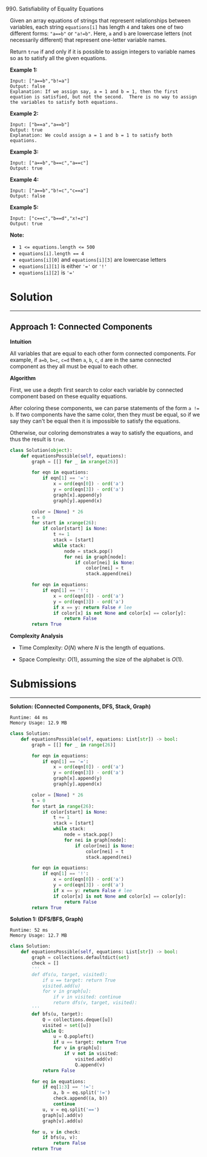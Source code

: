 990. Satisfiability of Equality Equations

Given an array equations of strings that represent relationships between variables, each string `equations[i]` has length `4` and takes one of two different forms: `"a==b"` or `"a!=b"`.  Here, `a` and `b` are lowercase letters (not necessarily different) that represent one-letter variable names.

Return `true` if and only if it is possible to assign integers to variable names so as to satisfy all the given equations.

 

**Example 1:**
```
Input: ["a==b","b!=a"]
Output: false
Explanation: If we assign say, a = 1 and b = 1, then the first equation is satisfied, but not the second.  There is no way to assign the variables to satisfy both equations.
```

**Example 2:**
```
Input: ["b==a","a==b"]
Output: true
Explanation: We could assign a = 1 and b = 1 to satisfy both equations.
```

**Example 3:**
```
Input: ["a==b","b==c","a==c"]
Output: true
```

**Example 4:**
```
Input: ["a==b","b!=c","c==a"]
Output: false
```

**Example 5:**
```
Input: ["c==c","b==d","x!=z"]
Output: true
```

**Note:**

* `1 <= equations.length <= 500`
* `equations[i].length == 4`
* `equations[i][0]` and `equations[i][3]` are lowercase letters
* `equations[i][1]` is either `'='` or `'!'`
* `equations[i][2]` is `'='`

# Solution
---
## Approach 1: Connected Components
**Intuition**

All variables that are equal to each other form connected components. For example, if `a=b`, `b=c`, `c=d` then `a`, `b`, `c`, `d` are in the same connected component as they all must be equal to each other.

**Algorithm**

First, we use a depth first search to color each variable by connected component based on these equality equations.

After coloring these components, we can parse statements of the form `a != b`. If two components have the same color, then they must be equal, so if we say they can't be equal then it is impossible to satisfy the equations.

Otherwise, our coloring demonstrates a way to satisfy the equations, and thus the result is `true`.

```python
class Solution(object):
    def equationsPossible(self, equations):
        graph = [[] for _ in xrange(26)]

        for eqn in equations:
            if eqn[1] == '=':
                x = ord(eqn[0]) - ord('a')
                y = ord(eqn[3]) - ord('a')
                graph[x].append(y)
                graph[y].append(x)

        color = [None] * 26
        t = 0
        for start in xrange(26):
            if color[start] is None:
                t += 1
                stack = [start]
                while stack:
                    node = stack.pop()
                    for nei in graph[node]:
                        if color[nei] is None:
                            color[nei] = t
                            stack.append(nei)

        for eqn in equations:
            if eqn[1] == '!':
                x = ord(eqn[0]) - ord('a')
                y = ord(eqn[3]) - ord('a')
                if x == y: return False # lee
                if color[x] is not None and color[x] == color[y]:
                    return False
        return True
```

**Complexity Analysis**

* Time Complexity: $O(N)$ where $N$ is the length of equations.

* Space Complexity: $O(1)$, assuming the size of the alphabet is $O(1)$.

# Submissions
---
**Solution: (Connected Components, DFS, Stack, Graph)**
```
Runtime: 44 ms
Memory Usage: 12.9 MB
```
```python
class Solution:
    def equationsPossible(self, equations: List[str]) -> bool:
        graph = [[] for _ in range(26)]

        for eqn in equations:
            if eqn[1] == '=':
                x = ord(eqn[0]) - ord('a')
                y = ord(eqn[3]) - ord('a')
                graph[x].append(y)
                graph[y].append(x)

        color = [None] * 26
        t = 0
        for start in range(26):
            if color[start] is None:
                t += 1
                stack = [start]
                while stack:
                    node = stack.pop()
                    for nei in graph[node]:
                        if color[nei] is None:
                            color[nei] = t
                            stack.append(nei)

        for eqn in equations:
            if eqn[1] == '!':
                x = ord(eqn[0]) - ord('a')
                y = ord(eqn[3]) - ord('a')
                if x == y: return False # lee
                if color[x] is not None and color[x] == color[y]:
                    return False
        return True
```

**Solution 1: (DFS/BFS, Graph)**
```
Runtime: 52 ms
Memory Usage: 12.7 MB
```
```python
class Solution:
    def equationsPossible(self, equations: List[str]) -> bool:
        graph = collections.defaultdict(set)
        check = []
        '''
        def dfs(u, target, visited):
            if u == target: return True
            visited.add(u)
            for v in graph[u]:
                if v in visited: continue
                return dfs(v, target, visited):
        '''
        def bfs(u, target):
            Q = collections.deque([u])
            visited = set([u])
            while Q:
                u = Q.popleft()
                if u == target: return True
                for v in graph[u]:
                    if v not in visited:
                        visited.add(v)
                        Q.append(v)
            return False

        for eq in equations:
            if eq[1:3] == '!=':
                a, b = eq.split('!=')
                check.append((a, b))
                continue
            u, v = eq.split('==')
            graph[u].add(v)
            graph[v].add(u)

        for u, v in check:
            if bfs(u, v):
                return False
        return True
```